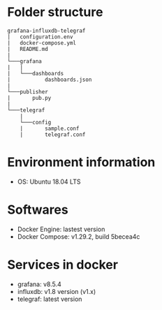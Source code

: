 # Folder structure
```
grafana-influxdb-telegraf
|   configuration.env
|   docker-compose.yml
|   README.md
|
└───grafana
|   |
|   └───dashboards
|           dashboards.json
|
└───publisher
|       pub.py
|
└───telegraf
    |
    └───config
    |       sample.conf
    |       telegraf.conf
```

# Environment information
- OS: Ubuntu 18.04 LTS

# Softwares
- Docker Engine: lastest version
- Docker Compose: v1.29.2, build 5becea4c

# Services in docker
- grafana: v8.5.4
- influxdb: v1.8 version (v1.x)
- telegraf: latest version